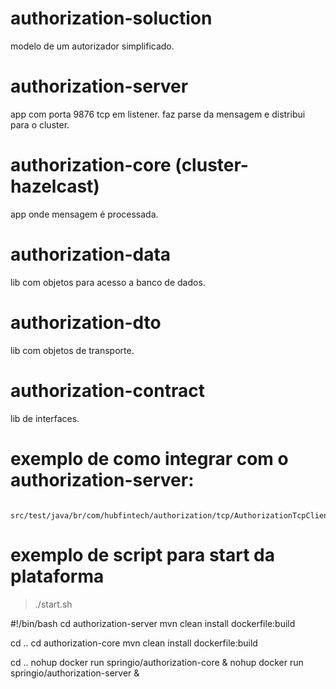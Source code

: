 # authorization-soluction
modelo de um autorizador simplificado.

# authorization-server
  app com porta 9876 tcp em listener.
  faz parse da mensagem e distribui para o cluster.

# authorization-core (cluster-hazelcast)
  app onde mensagem é processada.
  
# authorization-data
  lib com objetos para acesso a banco de dados.

# authorization-dto
  lib com objetos de transporte.

# authorization-contract
  lib de interfaces.
  
  
  
# exemplo de como integrar com o authorization-server:
     src/test/java/br/com/hubfintech/authorization/tcp/AuthorizationTcpClient

# exemplo de script para start da plataforma
>./start.sh

#!/bin/bash
cd authorization-server
mvn clean install dockerfile:build

cd ..
cd authorization-core
mvn clean install dockerfile:build

cd ..
nohup docker run springio/authorization-core &
nohup docker run springio/authorization-server &
